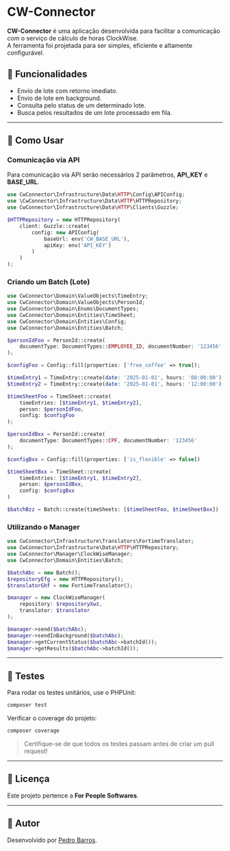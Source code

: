 # CW-Connector

**CW-Connector** é uma aplicação desenvolvida para facilitar a comunicação com o serviço de cálculo de horas ClockWise. <br>
A ferramenta foi projetada para ser simples, eficiente e altamente configurável.

## 🚀 Funcionalidades

- Envio de lote com retorno imediato.
- Envio de lote em background.
- Consulta pelo status de um determinado lote.
- Busca pelos resultados de um lote processado em fila.

---

## 🔧 Como Usar

### Comunicação via API

Para comunicação via API serão necessários 2 parâmetros, **API_KEY** e **BASE_URL**.

```php
use CwConnector\Infrastructure\Data\HTTP\Config\APIConfig;
use \CwConnector\Infrastructure\Data\HTTP\HTTPRepository;
use CwConnector\Infrastructure\Data\HTTP\Clients\Guzzle;

$HTTPRepository = new HTTPRepository(
    client: Guzzle::create(
        config: new APIConfig(
            baseUrl: env('CW_BASE_URL'), 
            apiKey: env('API_KEY')
        )
    )
);

```

### Criando um Batch (Lote)

```php
use CwConnector\Domain\ValueObjects\TimeEntry;
use CwConnector\Domain\ValueObjects\PersonId;
use CwConnector\Domain\Enums\DocumentTypes;
use CwConnector\Domain\Entities\TimeSheet;
use CwConnector\Domain\Entities\Config;
use CwConnector\Domain\Entities\Batch;

$personIdFoo = PersonId::create(
    documentType: DocumentTypes::EMPLOYEE_ID, documentNumber: '123456' 
);

$configFoo = Config::fill(properties: ['free_coffee' => true]);

$timeEntry1 = TimeEntry::create(date: '2025-01-01', hours: '08:00:00');
$timeEntry2 = TimeEntry::create(date: '2025-01-01', hours: '12:00:00');

$timeSheetFoo = TimeSheet::create(
    timeEntries: [$timeEntry1, $timeEntry2],
    person: $personIdFoo,
    config: $configFoo  
);

$personIdBxx = PersonId::create(
    documentType: DocumentTypes::CPF, documentNumber: '123456' 
);

$configBxx = Config::fill(properties: ['is_flexible' => false])

$timeSheetBxx = TimeSheet::create(
    timeEntries: [$timeEntry1, $timeEntry2],
    person: $personIdBxx,
    config: $configBxx
)

$batchBzz = Batch::create(timeSheets: [$timeSheetFoo, $timeSheetBxx])
```

### Utilizando o Manager

```php
use CwConnector\Infrastructure\Translators\FortimeTranslator;
use CwConnector\Infrastructure\Data\HTTP\HTTPRepository;
use CwConnector\Manager\ClockWiseManager;
use CwConnector\Domain\Entities\Batch;

$batchAbc = new Batch();
$repositoryEfg = new HTTPRepository();
$translatorGhf = new FortimeTranslator();

$manager = new ClockWiseManager(
    repository: $repositoryXwz,
    translator: $translator
);

$manager->send($batchAbc);
$manager->sendInBackground($batchAbc);
$manager->getCurrentStatus($batchAbc->batchId());
$manager->getResults($batchAbc->batchId());
```

---

## 🧪 Testes

Para rodar os testes unitários, use o PHPUnit:

```bash
composer test
```

Verificar o coverage do projeto:

```bash
composer coverage
```

>Certifique-se de que todos os testes passam antes de criar um pull request!

---

## 📄 Licença

Este projeto pertence a **For People Softwares**.

---

## 🤝 Autor

Desenvolvido por [Pedro Barros](https://github.com/peaga001).